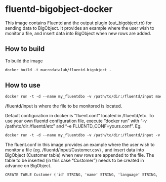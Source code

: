 # fluentd-bigobject-docker

This image contains Fluentd and the output plugin (out_bigobject.rb) for sending data to BigObject. It provides an example where the user wish to monitor a file, and insert data into BigObject when new rows are added. 

## How to build 

To build the image

```apache
docker build -t macrodatalab/fluentd-bigobject .
```

## How to use 

```apache
docker run -t -d --name my_fluentdbo -v /path/to/dir:/fluentd/input macrodatalab/fluentd-bigobject 
```

/fluentd/input is where the file to be monitored is located. 

Default configuration in docker is “fluent.conf” located in /fluentd/etc. To use your own fluentd configuration file, execute “docker run” with “-v /path/to/dir:/fluentd/etc” and “-e FLUENTD_CONF=yours.conf”.  Eg. 

```apache
docker run -t -d --name my_fluentdbo -v /path/to/dir:/fluentd/input -v /path/to/dir:/fluentd/etc -e FLUENTD_CONF=yours.conf macrodatalab/fluentd-bigobject 
```


The fluent.conf in this image provides an example where the user wish to monitor a file (eg. /fluentd/input/Customer.csv) , and insert data into BigObject (Customer table) when new rows are appended to the file. The table to be inserted (in this case “Customer”) needs to be created in advance on BigObject. 

```apache
CREATE TABLE Customer ('id' STRING, 'name' STRING, 'language' STRING, 'state' STRING, 'company' STRING, 'gender' STRING, 'age' INT32)
```



